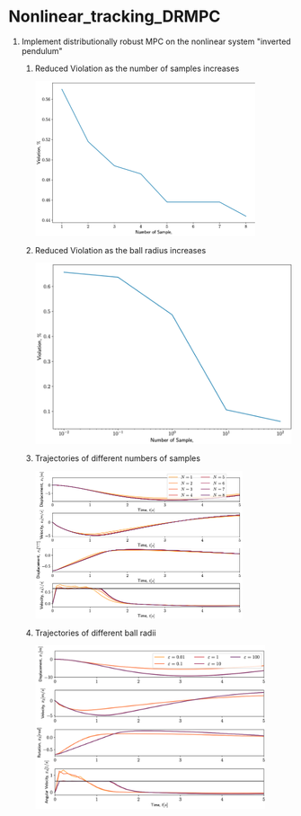 # Nonlinear_tracking_DRMPC

1. Implement distributionally robust MPC on the nonlinear system "inverted pendulum"

   1. Reduced Violation as the number of samples increases

      <img src="./fig/vio_num_samples.png" style="zoom:50%;" />

   2. Reduced Violation as the ball radius increases

      <img src="./fig/vio_ball_radius.png" style="zoom:50%;" />

   3. Trajectories of different numbers of samples

      <img src="./fig/traj_num_sample_varied.png" style="zoom:50%;" />

   4. Trajectories of different ball radii

      <img src="./fig/traj_radius_varied.png" style="zoom:40%;" />

